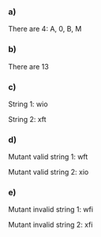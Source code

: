 ### a)

There are 4: A, 0, B, M

### b)

There are 13

### c)

String 1: wio

String 2: xft

### d)

Mutant valid string 1: wft

Mutant valid string 2: xio

### e)

Mutant invalid string 1: wfi

Mutant invalid string 2: xfi